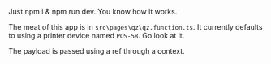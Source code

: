Just npm i & npm run dev. You know how it works.

The meat of this app is in `src\pages\qz\qz.function.ts`. It currently defaults to using a printer device named `POS-58`. Go look at it.

The payload is passed using a ref through a context.
